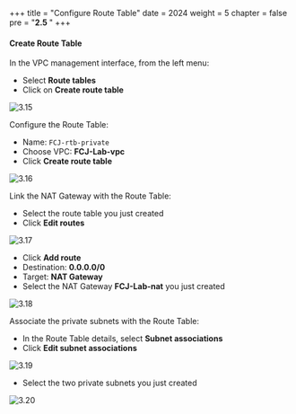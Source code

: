 +++
title = "Configure Route Table"
date = 2024
weight = 5
chapter = false
pre = "<b>2.5 </b>"
+++

#### Create Route Table

In the VPC management interface, from the left menu:

- Select **Route tables**
- Click on **Create route table**

![3.15](/images/2-preparation/3.15.png)

Configure the Route Table:

- Name: `FCJ-rtb-private`
- Choose VPC: **FCJ-Lab-vpc**
- Click **Create route table**

![3.16](/images/2-preparation/3.16.png)

Link the NAT Gateway with the Route Table:

- Select the route table you just created
- Click **Edit routes**

![3.17](/images/2-preparation/3.17.png)

- Click **Add route**
- Destination: **0.0.0.0/0**
- Target: **NAT Gateway**
- Select the NAT Gateway **FCJ-Lab-nat** you just created

![3.18](/images/2-preparation/3.18.png)

Associate the private subnets with the Route Table:

- In the Route Table details, select **Subnet associations**
- Click **Edit subnet associations**

![3.19](/images/2-preparation/3.19.png)

- Select the two private subnets you just created

![3.20](/images/2-preparation/3.20.png)

